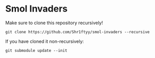 # Smol Invaders

Make sure to clone this repository recursively!
```
git clone https://github.com/Shr1ftyy/smol-invaders --recursive
```

If you have cloned it non-recursively:
```
git submodule update --init
```
